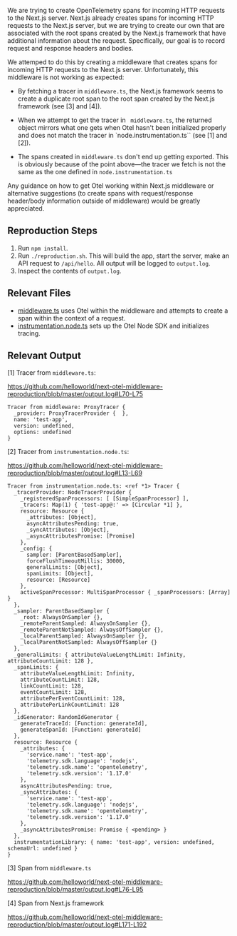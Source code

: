 We are trying to create OpenTelemetry spans for incoming HTTP requests to the Next.js server. Next.js already creates spans for incoming HTTP requests to the Next.js server, but we are trying to create our own that are associated with the root spans created by the Next.js framework that have additional information about the request. Specifically, our goal is to record request and response headers and bodies.

We attemped to do this by creating a middleware that creates spans for incoming HTTP requests to the Next.js server. Unfortunately, this middleware is not working as expected:

- By fetching a tracer in `middleware.ts`, the Next.js framework seems to create a duplicate root span to the root span created by the Next.js framework (see [3] and [4]).

- When we attempt to get the tracer in ` middleware.ts`, the returned object mirrors what one gets when Otel hasn't been initialized properly and does not match the tracer in `node.instrumentation.ts`` (see [1] and [2]).

- The spans created in `middleware.ts` don't end up getting exported. This is obviously because of the point above—the tracer we fetch is not the same as the one defined in `node.instrumentation.ts`

Any guidance on how to get Otel working within Next.js middleware or alternative suggestions (to create spans with request/response header/body information outside of middleware) would be greatly appreciated.

## Reproduction Steps

1. Run `npm install`.
2. Run `./reproduction.sh`. This will build the app, start the server, make an API request to `/api/hello`. All output will be logged to `output.log`.
3. Inspect the contents of `output.log`.

## Relevant Files

- [middleware.ts](src/middleware.ts) uses Otel within the middleware and attempts to create a span within the context of a request.
- [instrumentation.node.ts](src/instrumentation.node.ts) sets up the Otel Node SDK and initializes tracing.

## Relevant Output

[1] Tracer from `middleware.ts`:

https://github.com/helloworld/next-otel-middleware-reproduction/blob/master/output.log#L70-L75

```
Tracer from middleware: ProxyTracer {
  _provider: ProxyTracerProvider {  },
  name: 'test-app',
  version: undefined,
  options: undefined
}
```

[2] Tracer from `instrumentation.node.ts`:

https://github.com/helloworld/next-otel-middleware-reproduction/blob/master/output.log#L13-L69

```
Tracer from instrumentation.node.ts: <ref *1> Tracer {
  _tracerProvider: NodeTracerProvider {
    _registeredSpanProcessors: [ [SimpleSpanProcessor] ],
    _tracers: Map(1) { 'test-app@:' => [Circular *1] },
    resource: Resource {
      _attributes: [Object],
      asyncAttributesPending: true,
      _syncAttributes: [Object],
      _asyncAttributesPromise: [Promise]
    },
    _config: {
      sampler: [ParentBasedSampler],
      forceFlushTimeoutMillis: 30000,
      generalLimits: [Object],
      spanLimits: [Object],
      resource: [Resource]
    },
    activeSpanProcessor: MultiSpanProcessor { _spanProcessors: [Array] }
  },
  _sampler: ParentBasedSampler {
    _root: AlwaysOnSampler {},
    _remoteParentSampled: AlwaysOnSampler {},
    _remoteParentNotSampled: AlwaysOffSampler {},
    _localParentSampled: AlwaysOnSampler {},
    _localParentNotSampled: AlwaysOffSampler {}
  },
  _generalLimits: { attributeValueLengthLimit: Infinity, attributeCountLimit: 128 },
  _spanLimits: {
    attributeValueLengthLimit: Infinity,
    attributeCountLimit: 128,
    linkCountLimit: 128,
    eventCountLimit: 128,
    attributePerEventCountLimit: 128,
    attributePerLinkCountLimit: 128
  },
  _idGenerator: RandomIdGenerator {
    generateTraceId: [Function: generateId],
    generateSpanId: [Function: generateId]
  },
  resource: Resource {
    _attributes: {
      'service.name': 'test-app',
      'telemetry.sdk.language': 'nodejs',
      'telemetry.sdk.name': 'opentelemetry',
      'telemetry.sdk.version': '1.17.0'
    },
    asyncAttributesPending: true,
    _syncAttributes: {
      'service.name': 'test-app',
      'telemetry.sdk.language': 'nodejs',
      'telemetry.sdk.name': 'opentelemetry',
      'telemetry.sdk.version': '1.17.0'
    },
    _asyncAttributesPromise: Promise { <pending> }
  },
  instrumentationLibrary: { name: 'test-app', version: undefined, schemaUrl: undefined }
}
```

[3] Span from `middleware.ts`

https://github.com/helloworld/next-otel-middleware-reproduction/blob/master/output.log#L76-L95

[4] Span from Next.js framework

https://github.com/helloworld/next-otel-middleware-reproduction/blob/master/output.log#L171-L192
